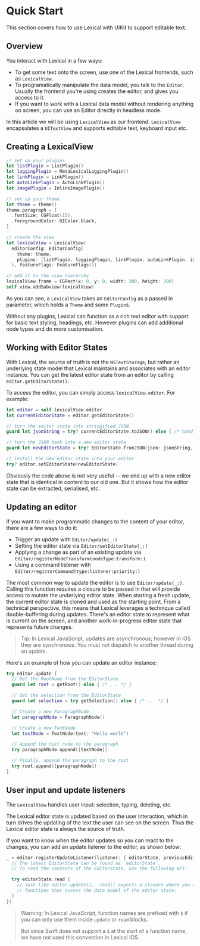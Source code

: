 # Quick Start

This section covers how to use Lexical with UIKit to support editable text.

## Overview

You interact with Lexical in a few ways:

* To get some text onto the screen, use one of the Lexical frontends, such as ``LexicalView``.
* To programatically manipulate the data model, you talk to the ``Editor``. Usually the frontend you're using creates the editor, and gives you access to it.
* If you want to work with a Lexical data model without rendering anything on screen, you can use an Editor directly in headless mode.

In this article we will be using ``LexicalView`` as our frontend. `LexicalView` encapsulates a `UITextView` and supports editable text, keyboard input etc.

## Creating a LexicalView

```swift
// set up your plugins
let listPlugin = ListPlugin()
let loggingPlugin = MetaLexicalLoggingPlugin()
let linkPlugin = LinkPlugin()
let autoLinkPlugin = AutoLinkPlugin()
let imagePlugin = InlineImagePlugin()

// set up your theme
let theme = Theme()
theme.paragraph = [
  .fontSize: CGFloat(15),
  .foregroundColor: UIColor.black,
]

// create the view
let lexicalView = LexicalView(
  editorConfig: EditorConfig(
    theme: theme,
    plugins: [listPlugin, loggingPlugin, linkPlugin, autoLinkPlugin, imagePlugin]
  ), featureFlags: FeatureFlags())

// add it to the view hierarchy
lexicalView.frame = CGRect(x: 0, y: 0, width: 300, height: 200)
self.view.addSubview(lexicalView)
```

As you can see, a ``LexicalView`` takes an ``EditorConfig`` as a passed in parameter, which holds a ``Theme`` and some ``Plugin``s.

Without any plugins, Lexical can function as a rich text editor with support for basic text styling, headings, etc. However plugins can add additional node types and do more customisation.

## Working with Editor States

With Lexical, the source of truth is not the `NSTextStorage`, but rather an underlying state model that Lexical maintains and associates with an editor instance. You can get the latest editor state from an editor by calling `editor.getEditorState()`.

To access the editor, you can simply access `lexicalView.editor`. For example:

```swift
let editor = self.lexicalView.editor
let currentEditorState = editor.getEditorState()

// turn the editor state into stringified JSON
guard let jsonString = try? currentEditorState.toJSON() else { /* handle error */ }

// turn the JSON back into a new editor state
guard let newEditorState = try? EditorState.fromJSON(json: jsonString, editor: editor) else { /* ... */ }

// install the new editor state into your editor
try? editor.setEditorState(newEditorState)
```

Obviously the code above is not very useful -- we end up with a new editor state that is identical in content to our old one. But it shows how the editor state can be extracted, serialised, etc.

## Updating an editor

If you want to make programmatic changes to the content of your editor, there are a few ways to do it:

* Trigger an update with ``Editor/update(_:)``
* Setting the editor state via ``Editor/setEditorState(_:)``
* Applying a change as part of an existing update via ``Editor/registerNodeTransform(nodeType:transform:)``
* Using a command listener with ``Editor/registerCommand(type:listener:priority:)``

The most common way to update the editor is to use ``Editor/update(_:)``. Calling this function requires a closure to be passed in that will provide access to mutate the underlying editor state. When starting a fresh update, the current editor state is cloned and used as the starting point. From a technical perspective, this means that Lexical leverages a technique called double-buffering during updates. There's an editor state to represent what is current on the screen, and another work-in-progress editor state that represents future changes.

> Tip: In Lexical JavaScript, updates are asynchronous; however in iOS they are synchronous. You must not dispatch to another thread during an update.

Here's an example of how you can update an editor instance:

```swift
try editor.update {
  // Get the RootNode from the EditorState
  guard let root = getRoot() else { /* ... */ }

  // Get the selection from the EditorState
  guard let selection = try getSelection() else { /* ... */ }

  // Create a new ParagraphNode
  let paragraphNode = ParagraphNode()

  // Create a new TextNode
  let textNode = TextNode(text: "Hello world")

  // Append the text node to the paragraph
  try paragraphNode.append([textNode])

  // Finally, append the paragraph to the root
  try root.append([paragraphNode])
}
```

## User input and update listeners

The ``LexicalView`` handles user input: selection, typing, deleting, etc. 

The Lexical editor state is updated based on the user interaction, which in turn drives the updating of the text the user can see on the screen. Thus the Lexical editor state is always the source of truth.

If you want to know when the editor updates so you can react to the changes, you can add an update listener to the editor, as shown below:

```swift
_ = editor.registerUpdateListener(listener: { editorState, previousEditorState, dirtyNodes in
  // The latest EditorState can be found as `editorState`.
  // To read the contents of the EditorState, use the following API:

  try editorState.read {
    // Just like editor.update(), .read() expects a closure where you can use
    // functions that access the data model of the editor state.
  }
})
```

> Warning: In Lexical JavaScript, function names are prefixed with `$` if you can only use them inside `update` or `read` blocks.
>
> But since Swift does not support a `$` at the start of a function name, we have not used this convention in Lexical iOS. 
